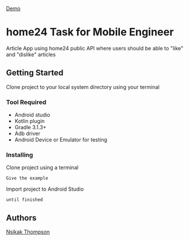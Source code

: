 



[Demo](https://res.cloudinary.com/hngfun/image/upload/v1538126485/demo_ly7u6u.gif)

# home24 Task for Mobile Engineer

Article App using home24 public API where users should be able to "like" and "dislike" articles

## Getting Started

Clone project to your local system directory using your terminal

### Tool Required

* Android studio
* Kotlin plugin
* Gradle 3.1.3+
* Adb driver
* Android Device or Emulator for testing


### Installing

Clone project using a terminal

```
Give the example
```

Import project to Android Studio

```
until finished
```


## Authors

[Nsikak Thompson](https://github.com/NsikakTopdown)

